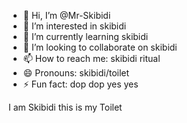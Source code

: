 - 👋 Hi, I’m @Mr-Skibidi
- 👀 I’m interested in skibidi
- 🌱 I’m currently learning skibidi
- 💞️ I’m looking to collaborate on skibidi
- 📫 How to reach me: skibidi ritual
- 😄 Pronouns: skibidi/toilet
- ⚡ Fun fact: dop dop yes yes

I am Skibidi this is my Toilet
